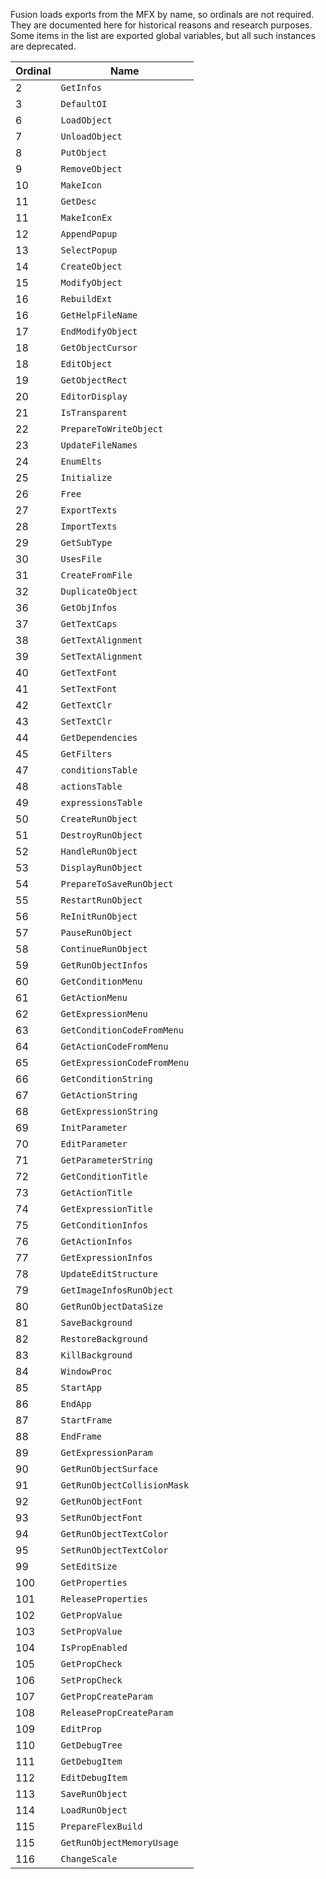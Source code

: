 Fusion loads exports from the MFX by name, so ordinals are not required.
They are documented here for historical reasons and research purposes.
Some items in the list are exported global variables, but all such instances are deprecated.

| Ordinal | Name |
| --- | --- |
| 2 | `GetInfos` |
| 3 | `DefaultOI` |
| 6 | `LoadObject` |
| 7 | `UnloadObject` |
| 8 | `PutObject` |
| 9 | `RemoveObject` |
| 10 | `MakeIcon` |
| 11 | `GetDesc` |
| 11 | `MakeIconEx` |
| 12 | `AppendPopup` |
| 13 | `SelectPopup` |
| 14 | `CreateObject` |
| 15 | `ModifyObject` |
| 16 | `RebuildExt` |
| 16 | `GetHelpFileName` |
| 17 | `EndModifyObject` |
| 18 | `GetObjectCursor` |
| 18 | `EditObject` |
| 19 | `GetObjectRect` |
| 20 | `EditorDisplay` |
| 21 | `IsTransparent` |
| 22 | `PrepareToWriteObject` |
| 23 | `UpdateFileNames` |
| 24 | `EnumElts` |
| 25 | `Initialize` |
| 26 | `Free` |
| 27 | `ExportTexts` |
| 28 | `ImportTexts` |
| 29 | `GetSubType` |
| 30 | `UsesFile` |
| 31 | `CreateFromFile` |
| 32 | `DuplicateObject` |
| 36 | `GetObjInfos` |
| 37 | `GetTextCaps` |
| 38 | `GetTextAlignment` |
| 39 | `SetTextAlignment` |
| 40 | `GetTextFont` |
| 41 | `SetTextFont` |
| 42 | `GetTextClr` |
| 43 | `SetTextClr` |
| 44 | `GetDependencies` |
| 45 | `GetFilters` |
| 47 | `conditionsTable` |
| 48 | `actionsTable` |
| 49 | `expressionsTable` |
| 50 | `CreateRunObject` |
| 51 | `DestroyRunObject` |
| 52 | `HandleRunObject` |
| 53 | `DisplayRunObject` |
| 54 | `PrepareToSaveRunObject` |
| 55 | `RestartRunObject` |
| 56 | `ReInitRunObject` |
| 57 | `PauseRunObject` |
| 58 | `ContinueRunObject` |
| 59 | `GetRunObjectInfos` |
| 60 | `GetConditionMenu` |
| 61 | `GetActionMenu` |
| 62 | `GetExpressionMenu` |
| 63 | `GetConditionCodeFromMenu` |
| 64 | `GetActionCodeFromMenu` |
| 65 | `GetExpressionCodeFromMenu` |
| 66 | `GetConditionString` |
| 67 | `GetActionString` |
| 68 | `GetExpressionString` |
| 69 | `InitParameter` |
| 70 | `EditParameter` |
| 71 | `GetParameterString` |
| 72 | `GetConditionTitle` |
| 73 | `GetActionTitle` |
| 74 | `GetExpressionTitle` |
| 75 | `GetConditionInfos` |
| 76 | `GetActionInfos` |
| 77 | `GetExpressionInfos` |
| 78 | `UpdateEditStructure` |
| 79 | `GetImageInfosRunObject` |
| 80 | `GetRunObjectDataSize` |
| 81 | `SaveBackground` |
| 82 | `RestoreBackground` |
| 83 | `KillBackground` |
| 84 | `WindowProc` |
| 85 | `StartApp` |
| 86 | `EndApp` |
| 87 | `StartFrame` |
| 88 | `EndFrame` |
| 89 | `GetExpressionParam` |
| 90 | `GetRunObjectSurface` |
| 91 | `GetRunObjectCollisionMask` |
| 92 | `GetRunObjectFont` |
| 93 | `SetRunObjectFont` |
| 94 | `GetRunObjectTextColor` |
| 95 | `SetRunObjectTextColor` |
| 99 | `SetEditSize` |
| 100 | `GetProperties` |
| 101 | `ReleaseProperties` |
| 102 | `GetPropValue` |
| 103 | `SetPropValue` |
| 104 | `IsPropEnabled` |
| 105 | `GetPropCheck` |
| 106 | `SetPropCheck` |
| 107 | `GetPropCreateParam` |
| 108 | `ReleasePropCreateParam` |
| 109 | `EditProp` |
| 110 | `GetDebugTree` |
| 111 | `GetDebugItem` |
| 112 | `EditDebugItem` |
| 113 | `SaveRunObject` |
| 114 | `LoadRunObject` |
| 115 | `PrepareFlexBuild` |
| 115 | `GetRunObjectMemoryUsage` |
| 116 | `ChangeScale` |

